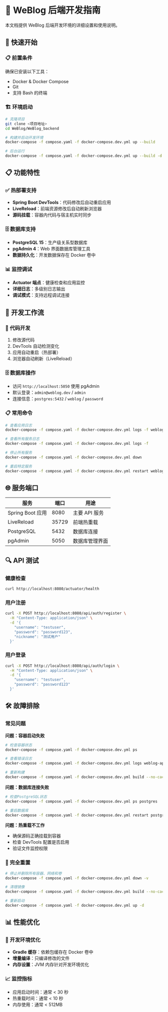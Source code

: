 # 🔧 WeBlog 后端开发指南

本文档提供 WeBlog 后端开发环境的详细设置和使用说明。

## 🚀 快速开始

### 📋 前置条件

确保已安装以下工具：

- Docker & Docker Compose
- Git
- 支持 Bash 的终端

### 🏗️ 环境启动

```bash
# 克隆项目
git clone <项目地址>
cd WeBlog/WeBlog_backend

# 构建并启动开发环境
docker-compose -f compose.yaml -f docker-compose.dev.yml up --build

# 后台运行
docker-compose -f compose.yaml -f docker-compose.dev.yml up --build -d
```

## 📋 功能特性

### ✅ 热部署支持

- **Spring Boot DevTools**：代码修改后自动重启应用
- **LiveReload**：前端资源修改后自动刷新浏览器
- **源码挂载**：容器内代码与宿主机实时同步

### 🗄️ 数据库支持

- **PostgreSQL 15**：生产级关系型数据库
- **pgAdmin 4**：Web 界面数据库管理工具
- **数据持久化**：开发数据保存在 Docker 卷中

### 📊 监控调试

- **Actuator 端点**：健康检查和应用监控
- **详细日志**：多级别日志输出
- **调试模式**：支持远程调试连接

## 🔧 开发工作流

### 📝 代码开发

1. 修改源代码
2. DevTools 自动检测变化
3. 应用自动重启（热部署）
4. 浏览器自动刷新（LiveReload）

### 🗄️ 数据库操作

- 访问 `http://localhost:5050` 使用 pgAdmin
- 默认登录：`admin@weblog.dev` / `admin`
- 连接信息：`postgres:5432` / `weblog` / `password`

### 📋 常用命令

```bash
# 查看应用日志
docker-compose -f compose.yaml -f docker-compose.dev.yml logs -f weblog-app

# 查看所有服务日志
docker-compose -f compose.yaml -f docker-compose.dev.yml logs -f

# 停止所有服务
docker-compose -f compose.yaml -f docker-compose.dev.yml down

# 重启特定服务
docker-compose -f compose.yaml -f docker-compose.dev.yml restart weblog-app
```

## 🌐 服务端口

| 服务             | 端口  | 用途           |
| ---------------- | ----- | -------------- |
| Spring Boot 应用 | 8080  | 主要 API 服务  |
| LiveReload       | 35729 | 前端热重载     |
| PostgreSQL       | 5432  | 数据库连接     |
| pgAdmin          | 5050  | 数据库管理界面 |

## 🔍 API 测试

### 健康检查

```bash
curl http://localhost:8080/actuator/health
```

### 用户注册

```bash
curl -X POST http://localhost:8080/api/auth/register \
  -H "Content-Type: application/json" \
  -d '{
    "username": "testuser",
    "password": "password123",
    "nickname": "测试用户"
  }'
```

### 用户登录

```bash
curl -X POST http://localhost:8080/api/auth/login \
  -H "Content-Type: application/json" \
  -d '{
    "username": "testuser",
    "password": "password123"
  }'
```

## 🛠️ 故障排除

### 常见问题

**问题：容器启动失败**

```bash
# 检查容器状态
docker-compose -f compose.yaml -f docker-compose.dev.yml ps

# 查看错误日志
docker-compose -f compose.yaml -f docker-compose.dev.yml logs weblog-app

# 重新构建
docker-compose -f compose.yaml -f docker-compose.dev.yml build --no-cache weblog-app
```

**问题：数据库连接失败**

```bash
# 检查PostgreSQL状态
docker-compose -f compose.yaml -f docker-compose.dev.yml ps postgres

# 重启数据库
docker-compose -f compose.yaml -f docker-compose.dev.yml restart postgres
```

**问题：热重载不工作**

- 确保源码正确挂载到容器
- 检查 DevTools 配置是否启用
- 验证文件监控权限

### 🔄 完全重置

```bash
# 停止并删除所有容器、网络和卷
docker-compose -f compose.yaml -f docker-compose.dev.yml down -v

# 清理镜像
docker-compose -f compose.yaml -f docker-compose.dev.yml build --no-cache

# 重新启动
docker-compose -f compose.yaml -f docker-compose.dev.yml up -d
```

## 📊 性能优化

### 🚀 开发环境优化

- **Gradle 缓存**：依赖包缓存在 Docker 卷中
- **增量编译**：只编译修改的文件
- **内存设置**：JVM 内存针对开发环境优化

### 📈 监控指标

- 应用启动时间：通常 < 30 秒
- 热重载时间：通常 < 10 秒
- 内存使用：通常 < 512MB
